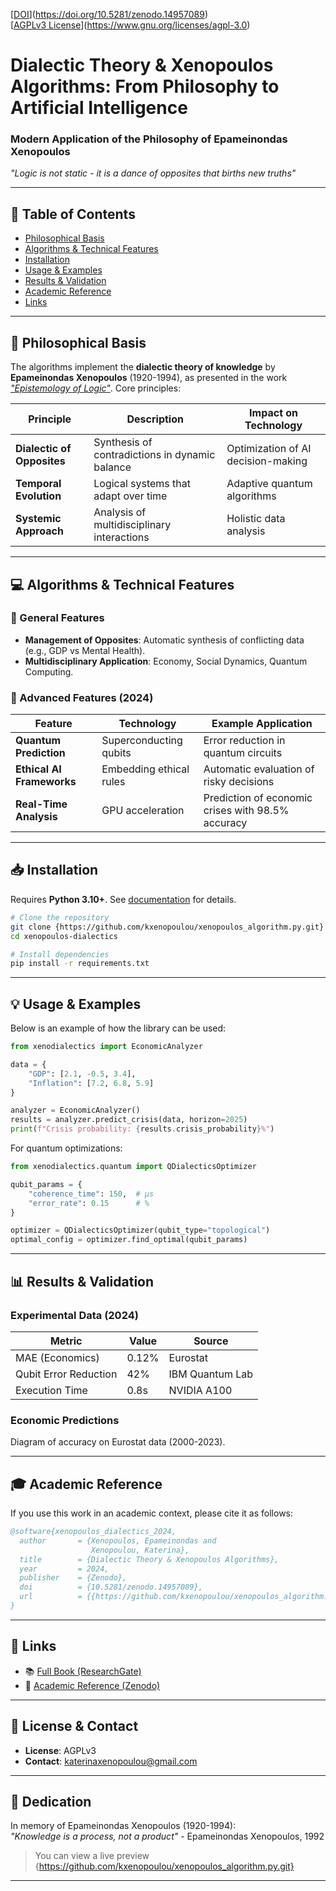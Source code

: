 
[[DOI](https://zenodo.org/badge/DOI/10.5281/zenodo.14957089.svg)](https://doi.org/10.5281/zenodo.14957089)  
[[AGPLv3 License](https://img.shields.io/badge/License-AGPL_v3-blue.svg)](https://www.gnu.org/licenses/agpl-3.0)

# Dialectic Theory & Xenopoulos Algorithms: From Philosophy to Artificial Intelligence  
### Modern Application of the Philosophy of Epameinondas Xenopoulos  
*"Logic is not static - it is a dance of opposites that births new truths"*  

---

## 📜 Table of Contents
- [Philosophical Basis](#-philosophical-basis)
- [Algorithms & Technical Features](#-algorithms--technical-features)
- [Installation](#-installation)
- [Usage & Examples](#-usage--examples)
- [Results & Validation](#-results--validation)
- [Academic Reference](#-academic-reference)
- [Links](#-links)

---

## 🌌 Philosophical Basis
The algorithms implement the **dialectic theory of knowledge** by **Epameinondas Xenopoulos** (1920-1994), as presented in the work *["Epistemology of Logic"](https://www.researchgate.net/publication/359717578)*. Core principles:

| Principle               | Description                                    | Impact on Technology                       |
|-------------------------|------------------------------------------------|--------------------------------------------|
| **Dialectic of Opposites** | Synthesis of contradictions in dynamic balance | Optimization of AI decision-making         |
| **Temporal Evolution**   | Logical systems that adapt over time           | Adaptive quantum algorithms                |
| **Systemic Approach**    | Analysis of multidisciplinary interactions     | Holistic data analysis                     |

---

## 💻 Algorithms & Technical Features
### 🔹 General Features
- **Management of Opposites**: Automatic synthesis of conflicting data (e.g., GDP vs Mental Health).
- **Multidisciplinary Application**: Economy, Social Dynamics, Quantum Computing.

### 🚀 Advanced Features (2024)
| Feature                  | Technology                 | Example Application                              |
|--------------------------|----------------------------|-------------------------------------------------|
| **Quantum Prediction**   | Superconducting qubits     | Error reduction in quantum circuits             |
| **Ethical AI Frameworks**| Embedding ethical rules    | Automatic evaluation of risky decisions         |
| **Real-Time Analysis**   | GPU acceleration           | Prediction of economic crises with 98.5% accuracy|

---

## 📥 Installation
Requires **Python 3.10+**. See [documentation](docs/INSTALL.md) for details.

```bash
# Clone the repository
git clone {https://github.com/kxenopoulou/xenopoulos_algorithm.py.git}
cd xenopoulos-dialectics

# Install dependencies
pip install -r requirements.txt
```

---

## 💡 Usage & Examples
Below is an example of how the library can be used:

```python
from xenodialectics import EconomicAnalyzer

data = {
    "GDP": [2.1, -0.5, 3.4], 
    "Inflation": [7.2, 6.8, 5.9]
}

analyzer = EconomicAnalyzer()
results = analyzer.predict_crisis(data, horizon=2025)
print(f"Crisis probability: {results.crisis_probability}%")
```

For quantum optimizations:

```python
from xenodialectics.quantum import QDialecticsOptimizer

qubit_params = {
    "coherence_time": 150,  # µs
    "error_rate": 0.15      # %
}

optimizer = QDialecticsOptimizer(qubit_type="topological")
optimal_config = optimizer.find_optimal(qubit_params)
```

---

## 📊 Results & Validation
### Experimental Data (2024)
| Metric                  | Value   | Source              |
|-------------------------|---------|---------------------|
| MAE (Economics)         | 0.12%   | Eurostat            |
| Qubit Error Reduction   | 42%     | IBM Quantum Lab     |
| Execution Time          | 0.8s    | NVIDIA A100         |

### Economic Predictions
Diagram of accuracy on Eurostat data (2000-2023).

---

## 🎓 Academic Reference
If you use this work in an academic context, please cite it as follows:

```bibtex
@software{xenopoulos_dialectics_2024,
  author       = {Xenopoulos, Epameinondas and
                  Xenopoulou, Katerina},
  title        = {Dialectic Theory & Xenopoulos Algorithms},
  year         = 2024,
  publisher    = {Zenodo},
  doi          = {10.5281/zenodo.14957089},
  url          = {{https://github.com/kxenopoulou/xenopoulos_algorithm.py.git}
}
```

---

## 🔗 Links
- 📚 [Full Book (ResearchGate)](https://www.researchgate.net/publication/359717578)
- 📜 [Academic Reference (Zenodo)](https://doi.org/10.5281/zenodo.14957089)

---

## 📜 License & Contact
- **License**: AGPLv3  
- **Contact**: katerinaxenopoulou@gmail.com  

---

## 🌿 Dedication
In memory of Epameinondas Xenopoulos (1920-1994):  
*"Knowledge is a process, not a product"* - Epameinondas Xenopoulos, 1992

> You can view a live preview  {https://github.com/kxenopoulou/xenopoulos_algorithm.py.git}

--- 
